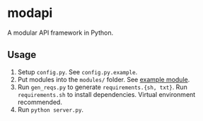 # modapi
A modular API framework in Python.

## Usage
1. Setup `config.py`. See `config.py.example`.
2. Put modules into the `modules/` folder. See [example module](https://github.com/csu/modapi/tree/master/modules/example_module).
3. Run `gen_reqs.py` to generate `requirements.{sh, txt}`. Run `requirements.sh` to install dependencies. Virtual environment recommended.
4. Run `python server.py`.
